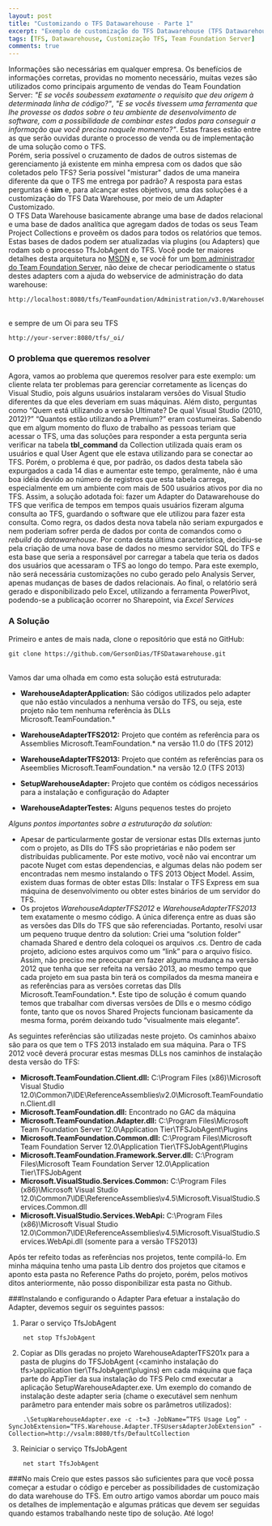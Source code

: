 ```yaml
---
layout: post
title: "Customizando o TFS Datawarehouse - Parte 1"
excerpt: "Exemplo de customização do TFS Datawarehouse (TFS Datawarehouse Custom Adapter)."
tags: [TFS, Datawarehouse, Customização TFS, Team Foundation Server]
comments: true
---
```


Informações são necessárias em qualquer empresa. Os benefícios de informações corretas, providas no momento necessário, muitas vezes são utilizados como principais argumento de vendas do Team Foundation Server: _"E se vocês soubessem exatamente o requisito que deu origem à determinada linha de código?"_, _"E se vocês tivessem uma ferramenta que lhe provesse os dados sobre o teu ambiente de desenvolvimento de software, com a possibilidade de combinar estes dados para conseguir a informação que você precisa naquele momento?"_. Estas frases estão entre as que serão ouvidas durante o processo de venda ou de implementação de uma solução como o TFS.
<br/>
Porém, seria possível o cruzamento de dados de outros sistemas de gerenciamento já existente em minha empresa com os dados que são coletados pelo TFS? Seria possível "misturar" dados de uma maneira diferente da que o TFS me entrega por padrão? A resposta para estas perguntas é **sim** e, para alcançar estes objetivos, uma das soluções é a customização do TFS Data Warehouse, por meio de um Adapter Customizado.
<br/>
O TFS Data Warehouse basicamente abrange uma base de dados relacional e uma base de dados analítica que agregam dados de todas os seus Team Project Collections e proveêm os dados para todos os relatórios que temos. Estas bases de dados podem ser atualizadas via plugins (ou Adapters) que rodam sob o processo TfsJobAgent do TFS. Você pode ter maiores detalhes desta arquitetura no [MSDN](http://msdn.microsoft.com/en-us/library/ms244687.aspx) e, se você for um [bom administrador do Team Foundation Server](http://pt.slideshare.net/ViniciusMoura4/como-ser-um-bom-administrador-de-team-foundation-server-vinicius-moura), não deixe de checar periodicamente o status destes adapters com a ajuda do webservice de administração do data warehouse:

```
http://localhost:8080/tfs/TeamFoundation/Administration/v3.0/WarehouseControlService.asmx
```
<br/>
e sempre de um Oi para seu TFS

```
http://your-server:8080/tfs/_oi/
```

### O problema que queremos resolver 
Agora, vamos ao problema que queremos resolver para este exemplo: um cliente relata ter problemas para gerenciar corretamente as licenças do Visual Studio, pois alguns usuários instalaram versões do Visual Studio diferentes da que eles deveriam em suas máquinas. Além disto, perguntas como “Quem está utilizando a versão Ultimate? De qual Visual Studio (2010, 2012)?” “Quantos estão utilizando a Premium?” eram costumeiras. Sabendo que em algum momento do fluxo de trabalho as pessoas teriam que acessar o TFS, uma das soluções para responder a esta pergunta seria verificar na tabela **tbl_command** da Collection utilizada quais eram os usuários e qual User Agent que ele estava utilizando para se conectar ao TFS. Porém, o problema é que, por padrão, os dados desta tabela são expurgados a cada 14 dias e aumentar este tempo, geralmente, não é uma boa idéia devido ao número de registros que esta tabela carrega, especialmente em um ambiente com mais de 500 usuários ativos por dia no TFS. Assim, a solução adotada foi: fazer um Adapter do Datawarehouse do TFS que verifica de tempos em tempos quais usuários fizeram alguma consulta ao TFS, guardando o software que ele utilizou para fazer esta consulta. Como regra, os dados desta nova tabela não seriam expurgados e nem poderiam sofrer perda de dados por conta de comandos como o *rebuild* do *datawarehouse*. Por conta desta última característica, decidiu-se pela criação de uma nova base de dados no mesmo servidor SQL do TFS e esta base que seria a responsável por carregar a tabela que teria os dados dos usuários que acessaram o TFS ao longo do tempo. Para este exemplo, não será necessária customizações no cubo gerado pelo Analysis Server, apenas mudanças de bases de dados relacionais. Ao final, o relatório será gerado e disponibilizado pelo Excel, utilizando a ferramenta PowerPivot, podendo-se a publicação ocorrer no Sharepoint, via *Excel Services*

### A Solução 
Primeiro e antes de mais nada, clone o repositório que está no GitHub: 
<br/>
```
git clone https://github.com/GersonDias/TFSDatawarehouse.git
```
<br/>
Vamos dar uma olhada em como esta solução está estruturada:

* **WarehouseAdapterApplication:** São códigos utilizados pelo adapter que não estão vinculados a nenhuma versão do TFS, ou seja, este projeto não tem nenhuma referência às DLLs Microsoft.TeamFoundation.*

* **WarehouseAdapterTFS2012:** Projeto que contém as referência para os Assemblies Microsoft.TeamFoundation.* na versão 11.0 do (TFS 2012)

* **WarehouseAdapterTFS2013:** Projeto que contém as referências para os Aseemblies Microsoft.TeamFoundation.* na versão 12.0 (TFS 2013)

* **SetupWarehouseAdapter:** Projeto que contém os códigos necessários para a instalação e configuração do Adapter

* **WarehouseAdapterTestes:** Alguns pequenos testes do projeto

_Alguns pontos importantes sobre a estruturação da solution:_

* Apesar de particularmente gostar de versionar estas Dlls externas junto com o projeto, as Dlls do TFS são proprietárias e não podem ser distribuidas publicamente. Por este motivo, você não vai encontrar um pacote Nuget com estas dependencias, e algumas delas não podem ser encontradas nem mesmo instalando o TFS 2013 Object Model. Assim, existem duas formas de obter estas Dlls: Instalar o TFS Express em sua máquina de desenvolvimento ou obter estes binários de um servidor do TFS.
* Os projetos *WarehouseAdapterTFS2012* e *WarehouseAdapterTFS2013* tem exatamente o mesmo código. A única diferença entre as duas são as versões das Dlls do TFS que são referenciadas. Portanto, resolvi usar um pequeno truque dentro da solution: Criei uma “solution folder” chamada Shared e dentro dela coloquei os arquivos .cs. Dentro de cada projeto, adiciono estes arquivos como um “link” para o arquivo físico. Assim, não preciso me preocupar em fazer alguma mudança na versão 2012 que tenha que ser refeita na versão 2013, ao mesmo tempo que cada projeto em sua pasta bin terá os compilados da mesma maneira e as referências para as versões corretas das Dlls Microsoft.TeamFoundation.*. Este tipo de solução é comum quando temos que trabalhar com diversas versões de Dlls e o mesmo código fonte, tanto que os novos Shared Projects funcionam basicamente da mesma forma, porém deixando tudo “visualmente mais elegante”.

As seguintes referências são utilizadas neste projeto. Os caminhos abaixo são para os que tem o TFS 2013 instalado em sua máquina. Para o TFS 2012 você deverá procurar estas mesmas DLLs nos caminhos de instalação desta versão do TFS:

* **Microsoft.TeamFoundation.Client.dll:** C:\Program Files (x86)\Microsoft Visual Studio 12.0\Common7\IDE\ReferenceAssemblies\v2.0\Microsoft.TeamFoundation.Client.dll
* **Microsoft.TeamFoundation.dll:** Encontrado no GAC da máquina
* **Microsoft.TeamFoundation.Adapter.dll:** C:\Program Files\Microsoft Team Foundation Server 12.0\Application Tier\TFSJobAgent\Plugins
* **Microsoft.TeamFoundation.Common.dll:** C:\Program Files\Microsoft Team Foundation Server 12.0\Application Tier\TFSJobAgent\Plugins
* **Microsoft.TeamFoundation.Framework.Server.dll:** C:\Program Files\Microsoft Team Foundation Server 12.0\Application Tier\TFSJobAgent
* **Microsoft.VisualStudio.Services.Common:** C:\Program Files (x86)\Microsoft Visual Studio 12.0\Common7\IDE\ReferenceAssemblies\v4.5\Microsoft.VisualStudio.Services.Common.dll
* **Microsoft.VisualStudio.Services.WebApi:** C:\Program Files (x86)\Microsoft Visual Studio 12.0\Common7\IDE\ReferenceAssemblies\v4.5\Microsoft.VisualStudio.Services.WebApi.dll (somente para a versão TFS2013)

Após ter refeito todas as referências nos projetos, tente compilá-lo. Em minha máquina tenho uma pasta Lib dentro dos projetos que citamos e aponto esta pasta no Reference Paths do projeto, porém, pelos motivos ditos anteriormente, não posso disponibilizar esta pasta no Github.

###Instalando e configurando o Adapter
Para efetuar a instalação do Adapter, devemos seguir os seguintes passos:

1. Parar o serviço TfsJobAgent 

```
    net stop TfsJobAgent
```

2. Copiar as Dlls geradas no projeto WarehouseAdapterTFS201x para a pasta de plugins do TFSJobAgent (<caminho instalação do tfs>\application tier\TfsJobAgent\plugins) em cada máquina que faça parte do AppTier da sua instalação do TFS
Pelo cmd executar a aplicação SetupWarehouseAdapter.exe. Um exemplo do comando de instalação deste adapter seria (chame o executável sem nenhum parâmetro para entender mais sobre os parâmetros utilizados):

```
    .\SetupWarehouseAdapter.exe -c -t=3 -JobName=”TFS Usage Log” -SyncJobExtension=”TFS.Warehouse.Adapter.TFSUsersAdapterJobExtension” -Collection=http://vsalm:8080/tfs/DefaultCollection
```

3. Reiniciar o serviço TfsJobAgent

```
    net start TfsJobAgent
```

###No mais 
Creio que estes passos são suficientes para que você possa começar a estudar o código e perceber as possibilidades de customização do data warehouse do TFS. Em outro artigo vamos abordar um pouco mais os detalhes de implementação e algumas práticas que devem ser seguidas quando estamos trabalhando neste tipo de solução. Até logo!
